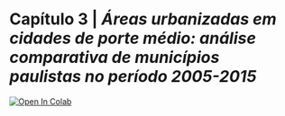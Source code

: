 # **Capítulo 3** | *Áreas urbanizadas em cidades de porte médio: análise comparativa de municípios paulistas no período 2005-2015*
<a target="_blank" href="https://colab.research.google.com/github/icn-sousa/Tese_Planejamento-e-controle-da-expansao-territorial-urbana-na-implementacao-do-Plano-Diretor/blob/main/cap_3/3-areas_urbanizadas.ipynb">
  <img src="https://colab.research.google.com/assets/colab-badge.svg" alt="Open In Colab"/>
</a>

